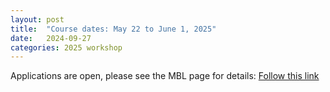 ```yaml
---
layout: post
title:  "Course dates: May 22 to June 1, 2025"
date:   2024-09-27 
categories: 2025 workshop
---
```

Applications are open, please see the MBL page for details: [Follow this link](https://www.mbl.edu/education/advanced-research-training-courses/course-offerings/workshop-molecular-evolution)


